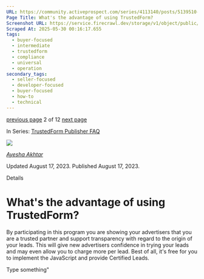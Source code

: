 ```yaml
---
URL: https://community.activeprospect.com/series/4113140/posts/5139510-what-s-the-advantage-of-using-trustedform
Page Title: What's the advantage of using TrustedForm?
Screenshot URL: https://service.firecrawl.dev/storage/v1/object/public/media/screenshot-0cfa6feb-1662-48c2-8dc4-399611caff26.png
Scraped At: 2025-05-30 00:16:17.655
tags:
  - buyer-focused
  - intermediate
  - trustedform
  - compliance
  - universal
  - operation
secondary_tags:
  - seller-focused
  - developer-focused
  - buyer-focused
  - how-to
  - technical
---
```


[previous page](https://community.activeprospect.com/series/4113140/posts/5139520-who-owns-the-trustedform-service) 2 of 12 [next page](https://community.activeprospect.com/series/4113140/posts/5139617-what-information-does-trustedform-make-available-to-lead-buyers)

In Series: [TrustedForm Publisher FAQ](https://community.activeprospect.com/series/4113140-trustedform-publisher-faq)

[![](https://content2.bloomfire.com/avatars/users/1966401/thumb/thumbnail.png?f=1692038964&Expires=1748567771&Signature=a5Mg4iPFUmbYPAPBg6nobsdHGRxTr0gGUMSRjd-W4zr-kcOcJuo4bkFN9ARy04C~8FCf-FK3w0zpCk~eqL61QxZtCCN97B0BH7IR1OzrggMJUGAMV-fG0COp0S-OvF3A5GhIKFW4F9joxx2PILWCWXJU09irnWc4TrxgDs2BqhQh3FPK41R6GbuPSGl8DKHqiQknnbC-cSZcXxIX03EfNZ~FeHUcg30A-8dWti0j97V4fz4Ju4O6ZKSU74kd7MYwnTAMVpIFds8438mj1SBsRpF1dekYRuAZ~PA6kICFTFPojP6-CunJhDcI1LkqiDWfhW1UCh8pMPiJVv9OlkBC0A__&Key-Pair-Id=APKAIDFCFZ2UHE5LPIUA)](https://community.activeprospect.com/memberships/9624817-ayesha-akhtar)

[_Ayesha Akhtar_](https://community.activeprospect.com/memberships/9624817-ayesha-akhtar)

Updated August 17, 2023. Published August 17, 2023.

Details

# What's the advantage of using TrustedForm?

By participating in this program you are showing your advertisers that you are a trusted partner and support transparency with regard to the origin of your leads. This will give new advertisers confidence in trying your leads and may even allow you to charge more per lead. Best of all, it's free for you to implement the JavaScript and provide Certified Leads.

Type something"

